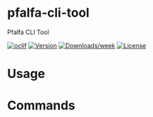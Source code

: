 pfalfa-cli-tool
===============

Pfalfa CLI Tool

[![oclif](https://img.shields.io/badge/cli-oclif-brightgreen.svg)](https://oclif.io)
[![Version](https://img.shields.io/npm/v/pfalfa-cli-tool.svg)](https://npmjs.org/package/pfalfa-cli-tool)
[![Downloads/week](https://img.shields.io/npm/dw/pfalfa-cli-tool.svg)](https://npmjs.org/package/pfalfa-cli-tool)
[![License](https://img.shields.io/npm/l/pfalfa-cli-tool.svg)](https://github.com/adisetiawan/pfalfa/cli-tool/blob/master/package.json)

<!-- toc -->
# Usage
<!-- usage -->
# Commands
<!-- commands -->
